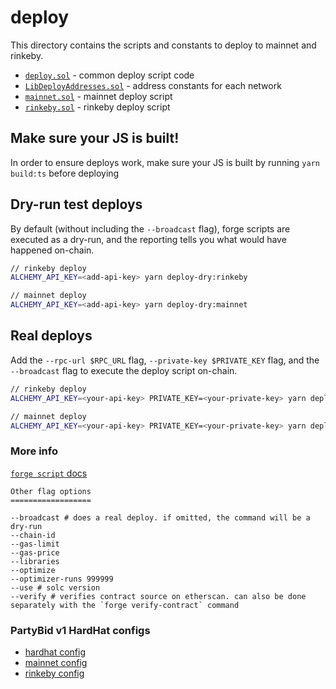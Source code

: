 # deploy

This directory contains the scripts and constants to deploy to mainnet and rinkeby.

- [`deploy.sol`](./deploy.sol) - common deploy script code
- [`LibDeployAddresses.sol`](./LibDeployAddresses.sol) - address constants for each network
- [`mainnet.sol`](./mainnet.sol) - mainnet deploy script
- [`rinkeby.sol`](./rinkeby.sol) - rinkeby deploy script

## Make sure your JS is built!

In order to ensure deploys work, make sure your JS is built by running `yarn build:ts` before deploying

## Dry-run test deploys

By default (without including the `--broadcast` flag), forge scripts are executed as a dry-run, and the reporting tells you what would have happened on-chain.

```sh
// rinkeby deploy
ALCHEMY_API_KEY=<add-api-key> yarn deploy-dry:rinkeby

// mainnet deploy
ALCHEMY_API_KEY=<add-api-key> yarn deploy-dry:mainnet
```

## Real deploys

Add the `--rpc-url $RPC_URL` flag, `--private-key $PRIVATE_KEY` flag, and the `--broadcast` flag to execute the deploy script on-chain.

```sh
// rinkeby deploy
ALCHEMY_API_KEY=<your-api-key> PRIVATE_KEY=<your-private-key> yarn deploy:rinkeby

// mainnet deploy
ALCHEMY_API_KEY=<your-api-key> PRIVATE_KEY=<your-private-key> yarn deploy:mainnet
```

### More info

[`forge script` docs](https://book.getfoundry.sh/reference/forge/forge-script.html?highlight=script#forge-script)

```
Other flag options
==================

--broadcast # does a real deploy. if omitted, the command will be a dry-run
--chain-id
--gas-limit
--gas-price
--libraries
--optimize
--optimizer-runs 999999
--use # solc version
--verify # verifies contract source on etherscan. can also be done separately with the `forge verify-contract` command
```

### PartyBid v1 HardHat configs

- [hardhat config](https://github.com/PartyDAO/partybid/blob/main/hardhat.config.js)
- [mainnet config](https://github.com/PartyDAO/partybid/blob/main/deploy/configs/mainnet.json)
- [rinkeby config](https://github.com/PartyDAO/partybid/blob/main/deploy/configs/rinkeby.json)
